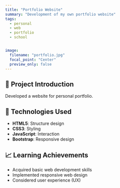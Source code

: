 ```yaml
---
title: "Portfolio Website"
summary: "Development of my own portfolio website"
tags:
  - personal
  - web
  - portfolio
  - school


image:
  filename: "portfolio.jpg"
  focal_point: "Center"
  preview_only: false
---
```


## 🎯 Project Introduction

Developed a website for personal portfolio.

## 🔧 Technologies Used
- **HTML5**: Structure design
- **CSS3**: Styling
- **JavaScript**: Interaction
- **Bootstrap**: Responsive design

## 📈 Learning Achievements
- Acquired basic web development skills
- Implemented responsive web design
- Considered user experience (UX)
